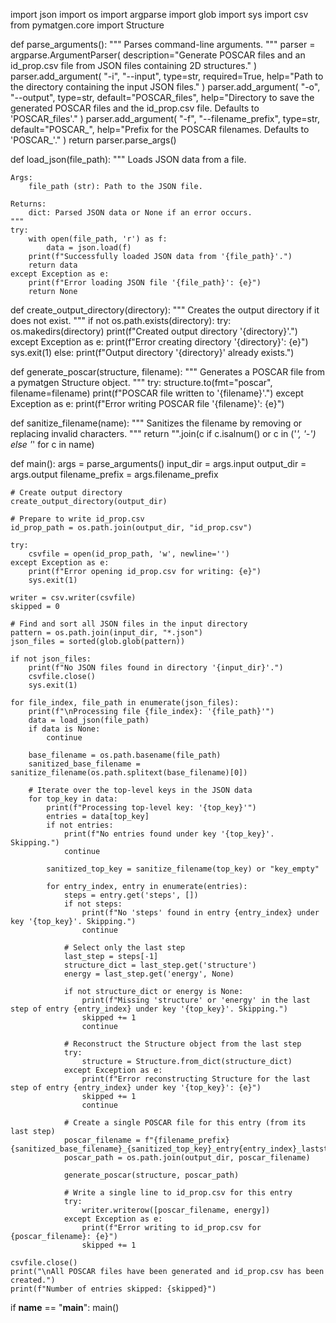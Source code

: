 import json
import os
import argparse
import glob
import sys
import csv
from pymatgen.core import Structure

def parse_arguments():
    """
    Parses command-line arguments.
    """
    parser = argparse.ArgumentParser(
        description="Generate POSCAR files and an id_prop.csv file from JSON files containing 2D structures."
    )
    parser.add_argument(
        "-i",
        "--input",
        type=str,
        required=True,
        help="Path to the directory containing the input JSON files."
    )
    parser.add_argument(
        "-o",
        "--output",
        type=str,
        default="POSCAR_files",
        help="Directory to save the generated POSCAR files and the id_prop.csv file. Defaults to 'POSCAR_files'."
    )
    parser.add_argument(
        "-f",
        "--filename_prefix",
        type=str,
        default="POSCAR_",
        help="Prefix for the POSCAR filenames. Defaults to 'POSCAR_'."
    )
    return parser.parse_args()

def load_json(file_path):
    """
    Loads JSON data from a file.

    Args:
        file_path (str): Path to the JSON file.

    Returns:
        dict: Parsed JSON data or None if an error occurs.
    """
    try:
        with open(file_path, 'r') as f:
            data = json.load(f)
        print(f"Successfully loaded JSON data from '{file_path}'.")
        return data
    except Exception as e:
        print(f"Error loading JSON file '{file_path}': {e}")
        return None

def create_output_directory(directory):
    """
    Creates the output directory if it does not exist.
    """
    if not os.path.exists(directory):
        try:
            os.makedirs(directory)
            print(f"Created output directory '{directory}'.")
        except Exception as e:
            print(f"Error creating directory '{directory}': {e}")
            sys.exit(1)
    else:
        print(f"Output directory '{directory}' already exists.")

def generate_poscar(structure, filename):
    """
    Generates a POSCAR file from a pymatgen Structure object.
    """
    try:
        structure.to(fmt="poscar", filename=filename)
        print(f"POSCAR file written to '{filename}'.")
    except Exception as e:
        print(f"Error writing POSCAR file '{filename}': {e}")

def sanitize_filename(name):
    """
    Sanitizes the filename by removing or replacing invalid characters.
    """
    return "".join(c if c.isalnum() or c in ('_', '-') else '_' for c in name)

def main():
    args = parse_arguments()
    input_dir = args.input
    output_dir = args.output
    filename_prefix = args.filename_prefix

    # Create output directory
    create_output_directory(output_dir)

    # Prepare to write id_prop.csv
    id_prop_path = os.path.join(output_dir, "id_prop.csv")

    try:
        csvfile = open(id_prop_path, 'w', newline='')
    except Exception as e:
        print(f"Error opening id_prop.csv for writing: {e}")
        sys.exit(1)

    writer = csv.writer(csvfile)
    skipped = 0

    # Find and sort all JSON files in the input directory
    pattern = os.path.join(input_dir, "*.json")
    json_files = sorted(glob.glob(pattern))

    if not json_files:
        print(f"No JSON files found in directory '{input_dir}'.")
        csvfile.close()
        sys.exit(1)

    for file_index, file_path in enumerate(json_files):
        print(f"\nProcessing file {file_index}: '{file_path}'")
        data = load_json(file_path)
        if data is None:
            continue

        base_filename = os.path.basename(file_path)
        sanitized_base_filename = sanitize_filename(os.path.splitext(base_filename)[0])

        # Iterate over the top-level keys in the JSON data
        for top_key in data:
            print(f"Processing top-level key: '{top_key}'")
            entries = data[top_key]
            if not entries:
                print(f"No entries found under key '{top_key}'. Skipping.")
                continue

            sanitized_top_key = sanitize_filename(top_key) or "key_empty"

            for entry_index, entry in enumerate(entries):
                steps = entry.get('steps', [])
                if not steps:
                    print(f"No 'steps' found in entry {entry_index} under key '{top_key}'. Skipping.")
                    continue

                # Select only the last step
                last_step = steps[-1]
                structure_dict = last_step.get('structure')
                energy = last_step.get('energy', None)

                if not structure_dict or energy is None:
                    print(f"Missing 'structure' or 'energy' in the last step of entry {entry_index} under key '{top_key}'. Skipping.")
                    skipped += 1
                    continue

                # Reconstruct the Structure object from the last step
                try:
                    structure = Structure.from_dict(structure_dict)
                except Exception as e:
                    print(f"Error reconstructing Structure for the last step of entry {entry_index} under key '{top_key}': {e}")
                    skipped += 1
                    continue

                # Create a single POSCAR file for this entry (from its last step)
                poscar_filename = f"{filename_prefix}{sanitized_base_filename}_{sanitized_top_key}_entry{entry_index}_laststep.vasp"
                poscar_path = os.path.join(output_dir, poscar_filename)

                generate_poscar(structure, poscar_path)

                # Write a single line to id_prop.csv for this entry
                try:
                    writer.writerow([poscar_filename, energy])
                except Exception as e:
                    print(f"Error writing to id_prop.csv for {poscar_filename}: {e}")
                    skipped += 1

    csvfile.close()
    print("\nAll POSCAR files have been generated and id_prop.csv has been created.")
    print(f"Number of entries skipped: {skipped}")

if __name__ == "__main__":
    main()
